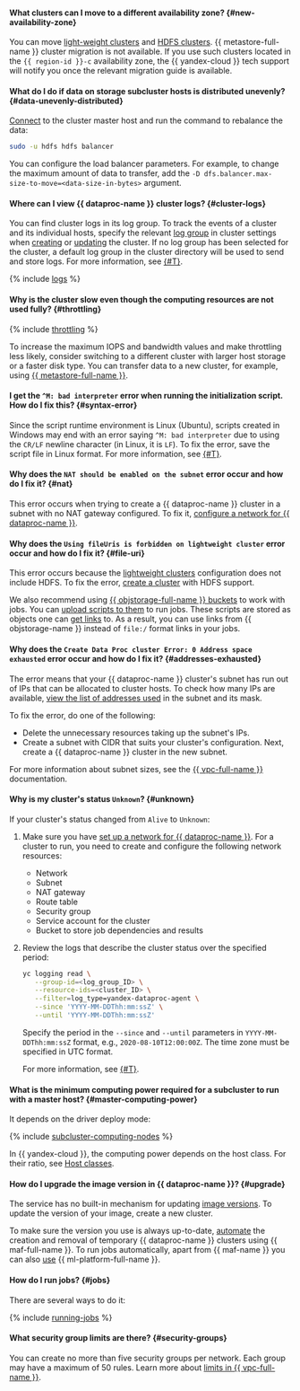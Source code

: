 #### What clusters can I move to a different availability zone? {#new-availability-zone}

You can move [light-weight clusters](../../data-proc/operations/migration-to-an-availability-zone.md) and [HDFS clusters](../../data-proc/tutorials/hdfs-cluster-migration.md). {{ metastore-full-name }} cluster migration is not available. If you use such clusters located in the `{{ region-id }}-c` availability zone, the {{ yandex-cloud }} tech support will notify you once the relevant migration guide is available.

#### What do I do if data on storage subcluster hosts is distributed unevenly? {#data-unevenly-distributed}

[Connect](../../data-proc/operations/connect.md) to the cluster master host and run the command to rebalance the data:

```bash
sudo -u hdfs hdfs balancer
```

You can configure the load balancer parameters. For example, to change the maximum amount of data to transfer, add the `-D dfs.balancer.max-size-to-move=<data-size-in-bytes>` argument.

#### Where can I view {{ dataproc-name }} cluster logs? {#cluster-logs}

You can find cluster logs in its log group. To track the events of a cluster and its individual hosts, specify the relevant [log group](../../logging/concepts/log-group.md) in cluster settings when [creating](../../data-proc/operations/cluster-create.md) or [updating](../../data-proc/operations/cluster-update.md) the cluster. If no log group has been selected for the cluster, a default log group in the cluster directory will be used to send and store logs. For more information, see [{#T}](../../data-proc/operations/logging.md).

{% include [logs](../logs.md) %}

#### Why is the cluster slow even though the computing resources are not used fully? {#throttling}

{% include [throttling](../throttling.md) %}

To increase the maximum IOPS and bandwidth values and make throttling less likely, consider switching to a different cluster with larger host storage or a faster disk type. You can transfer data to a new cluster, for example, using [{{ metastore-full-name }}](../../data-proc/concepts/metastore.md).

#### I get the `^M: bad interpreter` error when running the initialization script. How do I fix this? {#syntax-error}

Since the script runtime environment is Linux (Ubuntu), scripts created in Windows may end with an error saying `^M: bad interpreter` due to using the `CR/LF` newline character (in Linux, it is `LF`). To fix the error, save the script file in Linux format. For more information, see [{#T}](../../data-proc/concepts/init-action.md#syntax-errors).

#### Why does the `NAT should be enabled on the subnet` error occur and how do I fix it? {#nat}

This error occurs when trying to create a {{ dataproc-name }} cluster in a subnet with no NAT gateway configured. To fix it, [configure a network for {{ dataproc-name }}](../../data-proc/tutorials/configure-network.md).

#### Why does the `Using fileUris is forbidden on lightweight cluster` error occur and how do I fix it? {#file-uri}

This error occurs because the [lightweight clusters](../../data-proc/concepts/index.md#light-weight-clusters) configuration does not include HDFS. To fix the error, [create a cluster](../../data-proc/operations/cluster-create.md) with HDFS support.

We also recommend using [{{ objstorage-full-name }} buckets](../../storage/concepts/bucket.md) to work with jobs. You can [upload scripts to them](../../storage/operations/objects/upload.md) to run jobs. These scripts are stored as objects one can [get links](../../storage/operations/objects/link-for-download.md) to. As a result, you can use links from {{ objstorage-name }} instead of `file:/` format links in your jobs.

#### Why does the `Create Data Proc cluster Error: 0 Address space exhausted` error occur and how do I fix it? {#addresses-exhausted}

The error means that your {{ dataproc-name }} cluster's subnet has run out of IPs that can be allocated to cluster hosts. To check how many IPs are available, [view the list of addresses used](../../vpc/operations/subnet-used-addresses.md) in the subnet and its mask.

To fix the error, do one of the following:

* Delete the unnecessary resources taking up the subnet's IPs.
* Create a subnet with CIDR that suits your cluster's configuration. Next, create a {{ dataproc-name }} cluster in the new subnet.

For more information about subnet sizes, see the [{{ vpc-full-name }}](../../vpc/concepts/network.md#subnet) documentation.

#### Why is my cluster's status `Unknown`? {#unknown}

If your cluster's status changed from `Alive` to `Unknown`:

1. Make sure you have [set up a network for {{ dataproc-name }}](../../data-proc/tutorials/configure-network.md). For a cluster to run, you need to create and configure the following network resources:

   * Network
   * Subnet
   * NAT gateway
   * Route table
   * Security group
   * Service account for the cluster
   * Bucket to store job dependencies and results

1. Review the logs that describe the cluster status over the specified period:

   ```bash
   yc logging read \
      --group-id=<log_group_ID> \
      --resource-ids=<cluster_ID> \
      --filter=log_type=yandex-dataproc-agent \
      --since 'YYYY-MM-DDThh:mm:ssZ' \
      --until 'YYYY-MM-DDThh:mm:ssZ'
   ```

   Specify the period in the `--since` and `--until` parameters in `YYYY-MM-DDThh:mm:ssZ` format, e.g., `2020-08-10T12:00:00Z`. The time zone must be specified in UTC format.

   For more information, see [{#T}](../../data-proc/operations/logging.md).

#### What is the minimum computing power required for a subcluster to run with a master host? {#master-computing-power}

It depends on the driver deploy mode:

{% include [subcluster-computing-nodes](../../_includes/data-proc/subcluster-computing-nodes.md) %}

In {{ yandex-cloud }}, the computing power depends on the host class. For their ratio, see [Host classes](../../data-proc/concepts/instance-types.md).

#### How do I upgrade the image version in {{ dataproc-name }}? {#upgrade}

The service has no built-in mechanism for updating [image versions](../../data-proc/concepts/environment.md). To update the version of your image, create a new cluster.

To make sure the version you use is always up-to-date, [automate](../../data-proc/tutorials/airflow-automation.md) the creation and removal of temporary {{ dataproc-name }} clusters using {{ maf-full-name }}. To run jobs automatically, apart from {{ maf-name }} you can also [use](../../data-proc/tutorials/datasphere-integration.md) {{ ml-platform-full-name }}.

#### How do I run jobs? {#jobs}

There are several ways to do it:

{% include [running-jobs](../../_includes/data-proc/running-jobs.md) %}

#### What security group limits are there? {#security-groups}

You can create no more than five security groups per network. Each group may have a maximum of 50 rules. Learn more about [limits in {{ vpc-full-name }}](../../vpc/concepts/limits.md#vpc-limits).

